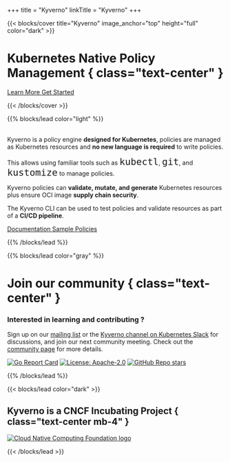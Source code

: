 +++
title = "Kyverno"
linkTitle = "Kyverno"
+++

{{< blocks/cover title="Kyverno" image_anchor="top" height="full" color="dark" >}}
# Kubernetes Native Policy Management { class="text-center" }

<div class="mt-5 mx-auto">
	<a class="btn btn-lg btn-primary mr-3 mb-4" href="#td-block-1">
		Learn More <i class="fa fa-chalkboard-teacher ml-2"></i>
	</a>
	<a class="btn btn-lg btn-secondary mr-3 mb-4" href="/docs/introduction/#quick-start">
		Get Started <i class="fa fa-arrow-alt-circle-right ml-2 "></i>
	  </a>

  <a class="btn btn-link text-info" href="#td-block-1" aria-label="Read more"><i class="fa fa-chevron-circle-down" style="font-size: 400%"></i></a>

</div>
{{< /blocks/cover >}}


{{% blocks/lead color="light" %}}
<br/><br/>

Kyverno is a policy engine **designed for Kubernetes**, policies are managed as Kubernetes resources and **no new language is required** to write policies.

This allows using familiar tools such as <code style="font-size: 1.35rem">kubectl</code>, <code style="font-size: 1.35rem">git</code>, and <code style="font-size: 1.35rem">kustomize</code> to manage policies.

Kyverno policies can **validate, mutate, and generate** Kubernetes resources plus ensure OCI image **supply chain security**.

The Kyverno CLI can be used to test policies and validate resources as part of a **CI/CD pipeline**.

<div class="mt-5 mx-auto">
	<a class="btn btn-lg btn-primary mr-3 mb-4" href="/docs/introduction/">
		Documentation <i class="fa fa-book ml-2"></i>
	</a>
	<a class="btn btn-lg btn-secondary mr-3 mb-4" href="/policies/">
		Sample Policies <i class="fa fa-shield-alt ml-2 "></i>
  	</a>	
</div>

{{% /blocks/lead %}}


{{% blocks/lead color="gray" %}}

# Join our community { class="text-center" }

### Interested in learning and contributing ?

<p class="mt-5 mx-auto">
	Sign up on our <a href="https://groups.google.com/g/kyverno">mailing list</a> 
	or the <a href="https://slack.k8s.io/#kyverno">Kyverno channel on Kubernetes Slack</a> for discussions, and join 
	our next community meeting. Check out the <a href="/community/">community page</a> for more details. 
</p>

[![Go Report Card](https://goreportcard.com/badge/github.com/kyverno/kyverno)](https://goreportcard.com/report/github.com/kyverno/kyverno) 
[![License: Apache-2.0](https://img.shields.io/github/license/kyverno/kyverno?color=blue)](https://github.com/kyverno/kyverno/)
[![GitHub Repo stars](https://img.shields.io/github/stars/kyverno/kyverno)](https://github.com/kyverno/kyverno/stargazers)

{{% /blocks/lead %}}


{{< blocks/lead color="dark" >}}

## Kyverno is a CNCF Incubating Project { class="text-center mb-4" }

<a href="https://www.cncf.io" target="blank">
	<img class="cncf-logo img-fluid" src="/images/logo_cloudnative.png" alt="Cloud Native Computing Foundation logo">
</a>

{{< /blocks/lead >}}